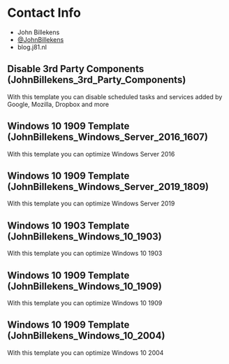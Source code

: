 # Contact Info
 - John Billekens
 - [@JohnBillekens](https://twitter.com/JohnBillekens)
 - blog.j81.nl

## Disable 3rd Party Components (JohnBillekens_3rd_Party_Components)
With this template you can disable scheduled tasks and services added by Google, Mozilla, Dropbox and more

## Windows 10 1909 Template (JohnBillekens_Windows_Server_2016_1607)
With this template you can optimize Windows Server 2016

## Windows 10 1909 Template (JohnBillekens_Windows_Server_2019_1809)
With this template you can optimize Windows Server 2019

## Windows 10 1903 Template (JohnBillekens_Windows_10_1903)
With this template you can optimize Windows 10 1903

## Windows 10 1909 Template (JohnBillekens_Windows_10_1909)
With this template you can optimize Windows 10 1909

## Windows 10 1909 Template (JohnBillekens_Windows_10_2004)
With this template you can optimize Windows 10 2004

